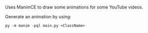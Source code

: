 Uses ManimCE to draw some animations for some YouTube videos.

Generate an animation by using:

`py -m manim -pql main.py <ClassName>`
